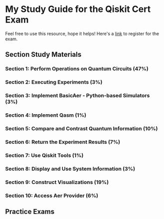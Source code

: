 # My Study Guide for the Qiskit Cert Exam
Feel free to use this resource, hope it helps! Here's a [link](https://www.ibm.com/training/certification/C0010300) to register for the exam. 

## Section Study Materials

### Section 1: Perform Operations on Quantum Circuits (47%)

### Section 2: Executing Experiments (3%)

### Section 3: Implement BasicAer - Python-based Simulators (3%)

### Section 4: Implement Qasm (1%)

### Section 5: Compare and Contrast Quantum Information (10%)

### Section 6: Return the Experiment Results (7%)

### Section 7: Use Qiskit Tools (1%)

### Section 8: Display and Use System Information (3%)

### Section 9: Construct Visualizations (19%)

### Section 10: Access Aer Provider (6%)

## Practice Exams
